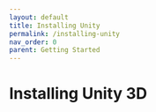 ```yaml
---
layout: default
title: Installing Unity
permalink: /installing-unity
nav_order: 0
parent: Getting Started
---
```


# Installing Unity 3D